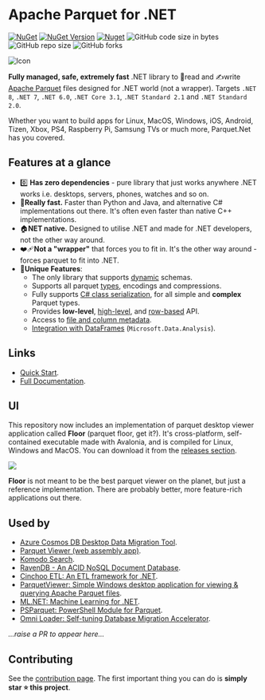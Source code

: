 # Apache Parquet for .NET 
[![NuGet](https://img.shields.io/nuget/v/Parquet.Net.svg)](https://www.nuget.org/packages/Parquet.Net) [![NuGet Version](https://img.shields.io/nuget/vpre/Parquet.Net)](https://www.nuget.org/packages/Parquet.Net) [![Nuget](https://img.shields.io/nuget/dt/Parquet.Net)](https://www.nuget.org/packages/Parquet.Net) ![GitHub code size in bytes](https://img.shields.io/github/languages/code-size/aloneguid/parquet-dotnet) ![GitHub repo size](https://img.shields.io/github/repo-size/aloneguid/parquet-dotnet) ![GitHub forks](https://img.shields.io/github/forks/aloneguid/parquet-dotnet)





![Icon](https://github.com/aloneguid/parquet-dotnet/blob/master/docs/img/banner.png?raw=true)

**Fully managed, safe, extremely fast** .NET library to 📖read and ✍️write [Apache Parquet](https://parquet.apache.org/) files designed for .NET world (not a wrapper). Targets `.NET 8`, `.NET 7`, `.NET 6.0`, `.NET Core 3.1`,  `.NET Standard 2.1` and `.NET Standard 2.0`.

Whether you want to build apps for Linux, MacOS, Windows, iOS, Android, Tizen, Xbox, PS4, Raspberry Pi, Samsung TVs or much more, Parquet.Net has you covered.

## Features at a glance

- 0️⃣ **Has zero dependencies** - pure library that just works anywhere .NET works i.e. desktops, servers, phones, watches and so on.
- 🚀**Really fast.** Faster than Python and Java, and alternative C# implementations out there. It's often even faster than native C++ implementations.
- 🏠**NET native.** Designed to utilise .NET and made for .NET developers, not the other way around.
- ❤️‍🩹**Not a "wrapper"** that forces you to fit in. It's the other way around - forces parquet to fit into .NET.
- 🦄**Unique Features**:
  - The only library that supports [dynamic](https://aloneguid.github.io/parquet-dotnet/writing.html) schemas.
  - Supports all parquet [types](https://aloneguid.github.io/parquet-dotnet/nested-types.html), encodings and compressions.
  - Fully supports [C# class serialization](https://aloneguid.github.io/parquet-dotnet/serialisation.html), for all simple and **complex** Parquet types.
  - Provides **low-level**, [high-level](https://aloneguid.github.io/parquet-dotnet/serialisation.html), and [row-based](https://aloneguid.github.io/parquet-dotnet/rows.html) API.
  - Access to [file and column metadata](https://aloneguid.github.io/parquet-dotnet/metadata.html).
  - [Integration with DataFrames](https://aloneguid.github.io/parquet-dotnet/dataframe.html) (`Microsoft.Data.Analysis`).


## Links

- [Quick Start](https://aloneguid.github.io/parquet-dotnet/starter-topic.html#quick-start).
- [Full Documentation](https://aloneguid.github.io/parquet-dotnet/starter-topic.html).

## UI

This repository now includes an implementation of parquet desktop viewer application called **Floor** (parquet floor, get it?). It's cross-platform, self-contained executable made with Avalonia, and is compiled for Linux, Windows and MacOS. You can download it from the [releases section](https://github.com/aloneguid/parquet-dotnet/releases). 

![](https://github.com/aloneguid/parquet-dotnet/blob/master/docs/img/floor.gif?raw=true)

**Floor** is not meant to be the best parquet viewer on the planet, but just a reference implementation. There are probably better, more feature-rich applications out there.

## Used by

- [Azure Cosmos DB Desktop Data Migration Tool](https://github.com/AzureCosmosDB/data-migration-desktop-tool).
- [Parquet Viewer (web assembly app)](https://github.com/aloneguid/parquet-online).
- [Komodo Search](https://github.com/jchristn/komodo).
- [RavenDB - An ACID NoSQL Document Database](https://github.com/ravendb/ravendb).
- [Cinchoo ETL: An ETL framework for .NET](https://github.com/Cinchoo/ChoETL).
- [ParquetViewer: Simple Windows desktop application for viewing & querying Apache Parquet files](https://github.com/mukunku/ParquetViewer).
- [ML.NET: Machine Learning for .NET](https://github.com/dotnet/machinelearning).
- [PSParquet: PowerShell Module for Parquet](https://github.com/Agazoth/PSParquet).
- [Omni Loader: Self-tuning Database Migration Accelerator](https://www.omniloader.com).

*...raise a PR to appear here...*


## Contributing

See the [contribution page](https://aloneguid.github.io/parquet-dotnet/contributing.html). The first important thing you can do is **simply star ⭐ this project**.
